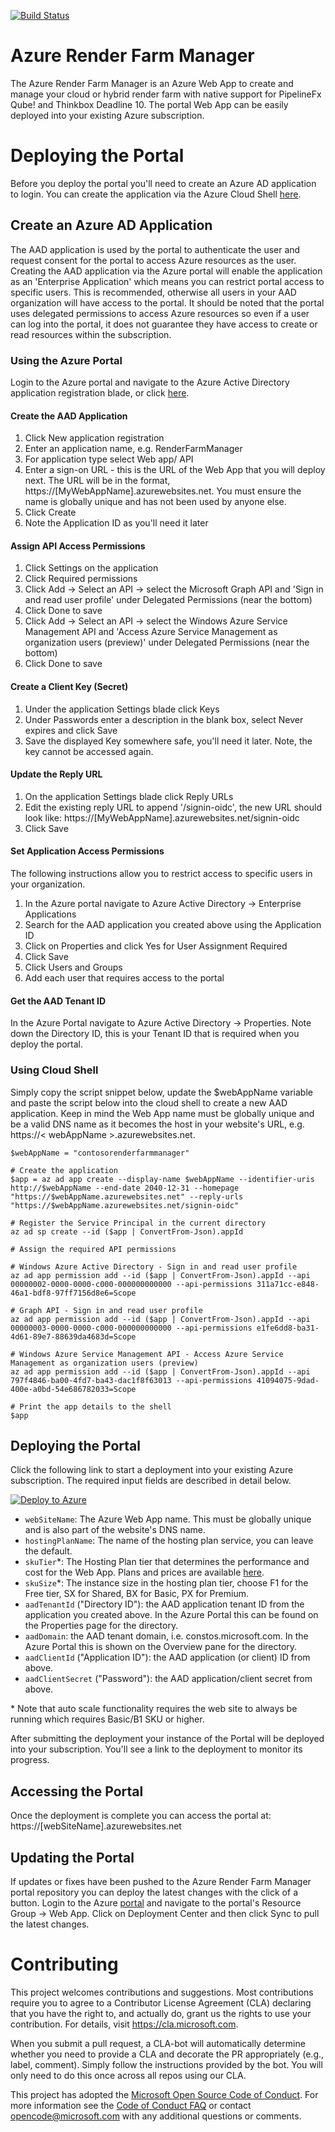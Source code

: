 [![Build Status](https://dev.azure.com/azure/azure-render-farm-manager/_apis/build/status/Azure.azure-render-farm-manager?branchName=master)](https://dev.azure.com/azure/azure-render-farm-manager/_build/latest?definitionId=19&branchName=master)

# Azure Render Farm Manager

The Azure Render Farm Manager is an Azure Web App to create and manage your cloud or hybrid render farm with native support for PipelineFx Qube! and Thinkbox Deadline 10.
The portal Web App can be easily deployed into your existing Azure subscription.

# Deploying the Portal

Before you deploy the portal you'll need to create an Azure AD application to login.  You can create the application via the Azure Cloud Shell [here](https://shell.azure.com/powershell).

## Create an Azure AD Application

The AAD application is used by the portal to authenticate the user and request consent for the portal to access Azure resources as the user.  Creating the AAD application via the Azure portal will enable the application as an 'Enterprise Application' which means you can restrict portal access to specific users.  This is recommended, otherwise all users in your AAD organization will have access to the portal.  It should be noted that the portal uses delegated permissions to access Azure resources so even if a user can log into the portal, it does not guarantee they have access to create or read resources within the subscription.

### Using the Azure Portal

Login to the Azure portal and navigate to the Azure Active Directory application registration blade, or click [here](https://portal.azure.com/#blade/Microsoft_AAD_IAM/ActiveDirectoryMenuBlade/RegisteredApps).

#### Create the AAD Application

 1. Click New application registration
 2. Enter an application name, e.g. RenderFarmManager
 3. For application type select Web app/ API
 4. Enter a sign-on URL - this is the URL of the Web App that you will deploy next.  The URL will be in the format, https://[MyWebAppName].azurewebsites.net.  You must ensure the name is globally unique and has not been used by anyone else.
 5. Click Create
 6. Note the Application ID as you'll need it later

#### Assign API Access Permissions

 1. Click Settings on the application
 2. Click Required permissions
 3. Click Add -> Select an API -> select the Microsoft Graph API and 'Sign in and read user profile' under Delegated Permissions (near the bottom)
 4. Click Done to save
 5. Click Add -> Select an API -> select the Windows Azure Service Management API and 'Access Azure Service Management as organization users (preview)' under Delegated Permissions (near the bottom)
 6. Click Done to save

#### Create a Client Key (Secret)

 1. Under the application Settings blade click Keys
 2. Under Passwords enter a description in the blank box, select Never expires and click Save
 3. Save the displayed Key somewhere safe, you'll need it later.  Note, the key cannot be accessed again.

#### Update the Reply URL

 1. On the application Settings blade click Reply URLs
 2. Edit the existing reply URL to append '/signin-oidc', the new URL should look like: https://[MyWebAppName].azurewebsites.net/signin-oidc
 3. Click Save

#### Set Application Access Permissions

The following instructions allow you to restrict access to specific users in your organization.

 1. In the Azure portal navigate to Azure Active Directory -> Enterprise Applications
 2. Search for the AAD application you created above using the Application ID
 3. Click on Properties and click Yes for User Assignment Required
 4. Click Save
 5. Click Users and Groups
 6. Add each user that requires access to the portal

#### Get the AAD Tenant ID

In the Azure Portal navigate to Azure Active Directory -> Properties.  Note down the Directory ID, this is your Tenant ID that is required when you deploy the portal.

### Using Cloud Shell

Simply copy the script snippet below, update the $webAppName variable and paste the script below into the cloud shell to create a new AAD application.  Keep in mind the Web App name must be globally unique and be a valid DNS name as it becomes the host in your website's URL, e.g. https://< webAppName >.azurewebsites.net.

```
$webAppName = "contosorenderfarmmanager"

# Create the application
$app = az ad app create --display-name $webAppName --identifier-uris http://$webAppName --end-date 2040-12-31 --homepage "https://$webAppName.azurewebsites.net" --reply-urls "https://$webAppName.azurewebsites.net/signin-oidc"

# Register the Service Principal in the current directory
az ad sp create --id ($app | ConvertFrom-Json).appId

# Assign the required API permissions

# Windows Azure Active Directory - Sign in and read user profile
az ad app permission add --id ($app | ConvertFrom-Json).appId --api 00000002-0000-0000-c000-000000000000 --api-permissions 311a71cc-e848-46a1-bdf8-97ff7156d8e6=Scope

# Graph API - Sign in and read user profile
az ad app permission add --id ($app | ConvertFrom-Json).appId --api 00000003-0000-0000-c000-000000000000 --api-permissions e1fe6dd8-ba31-4d61-89e7-88639da4683d=Scope

# Windows Azure Service Management API - Access Azure Service Management as organization users (preview)
az ad app permission add --id ($app | ConvertFrom-Json).appId --api 797f4846-ba00-4fd7-ba43-dac1f8f63013 --api-permissions 41094075-9dad-400e-a0bd-54e686782033=Scope

# Print the app details to the shell
$app

```

## Deploying the Portal

Click the following link to start a deployment into your existing Azure subscription.  The required input fields are described in detail below.

<a href="https://portal.azure.com/#create/Microsoft.Template/uri/https%3A%2F%2Fraw.githubusercontent.com%2FAzure%2Fazure-render-farm-manager%2Fmaster%2FTemplates%2FAzureRenderFarmManager.json" target="_blank">
   <img alt="Deploy to Azure" src="http://azuredeploy.net/deploybutton.png"/>
</a>

 - `webSiteName`: The Azure Web App name.  This must be globally unique and is also part of the website's DNS name.
 - `hostingPlanName`: The name of the hosting plan service, you can leave the default.
 - `skuTier`*: The Hosting Plan tier that determines the performance and cost for the Web App.  Plans and prices are available [here](https://azure.microsoft.com/en-au/pricing/details/app-service/plans/).
 - `skuSize`*: The instance size in the hosting plan tier, choose F1 for the Free tier, SX for Shared, BX for Basic, PX for Premium.
 - `aadTenantId` ("Directory ID"): the AAD application tenant ID from the application you created above. In the Azure Portal this can be found on the Properties page for the directory.
 - `aadDomain`: the AAD tenant domain, i.e. constos.microsoft.com. In the Azure Portal this is shown on the Overview pane for the directory.
 - `aadClientId` ("Application ID"): the AAD application (or client) ID from above.
 - `aadClientSecret` ("Password"): the AAD application/client secret from above.

\* Note that auto scale functionality requires the web site to always be running which requires Basic/B1 SKU or higher.
 
After submitting the deployment your instance of the Portal will be deployed into your subscription.  You'll see a link to the deployment to monitor its progress.

## Accessing the Portal

Once the deployment is complete you can access the portal at: https://[webSiteName].azurewebsites.net

## Updating the Portal

If updates or fixes have been pushed to the Azure Render Farm Manager portal repository you can deploy the latest changes with the click of a button.  Login to the Azure [portal](https://portal.azure.com) and navigate to the portal's Resource Group -> Web App.  Click on Deployment Center and then click Sync to pull the latest changes.

# Contributing

This project welcomes contributions and suggestions.  Most contributions require you to agree to a
Contributor License Agreement (CLA) declaring that you have the right to, and actually do, grant us
the rights to use your contribution. For details, visit https://cla.microsoft.com.

When you submit a pull request, a CLA-bot will automatically determine whether you need to provide
a CLA and decorate the PR appropriately (e.g., label, comment). Simply follow the instructions
provided by the bot. You will only need to do this once across all repos using our CLA.

This project has adopted the [Microsoft Open Source Code of Conduct](https://opensource.microsoft.com/codeofconduct/).
For more information see the [Code of Conduct FAQ](https://opensource.microsoft.com/codeofconduct/faq/) or
contact [opencode@microsoft.com](mailto:opencode@microsoft.com) with any additional questions or comments.
